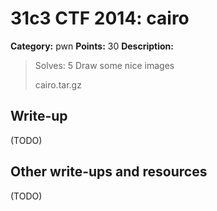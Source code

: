 # 31c3 CTF 2014: cairo

**Category:** pwn
**Points:** 30
**Description:**

> Solves: 5
> Draw some nice images
>
> cairo.tar.gz


## Write-up

(TODO)

## Other write-ups and resources

(TODO)
